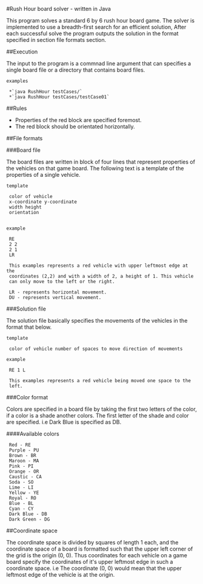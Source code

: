 #Rush Hour board solver - written in Java

This program solves a standard 6 by 6 rush hour board game. The solver is
implemented to use a breadth-first search for an efficient solution,
After each successful solve the program outputs the solution in the format
specified in section file formats section.


##Execution

The input to the program is a commnad line argument that can specifies a 
single board file or a directory that contains board files.

    examples
     
     *`java RushHour testCases/`
     *`java RushHour testCases/testCase01`


##Rules

* Properties of the red block are specified foremost.
* The red block should be orientated horizontally.

##File formats

###Board file

The board files are written in block of four lines that represent properties of the vehicles
on that game board. The following text is a template of the properties of a single vehicle.
     
    template
     
     color of vehicle
     x-coordinate y-coordinate
     width height
     orientation


    example

     RE
     2 2
     2 1
     LR

     This examples represents a red vehicle with upper leftmost edge at the
     coordinates (2,2) and with a width of 2, a height of 1. This vehicle
     can only move to the left or the right.

     LR - represents horizontal movement.
     DU - represents vertical movement.


###Solution file

The solution file basically specifies the movements of the vehicles in the
format that below.

    template
     
     color of vehicle number of spaces to move direction of movements

    example

     RE 1 L

     This examples represents a red vehicle being moved one space to the
     left.


###Color format

Colors are specified in a board file by taking the first two letters of the
color, if a color is a shade another colors. The first letter of the shade
and color are specified. i.e Dark Blue is specified as DB.

####Available colors

     Red - RE
     Purple - PU
     Brown - BR
     Maroon - MA
     Pink - PI
     Orange - OR
     Caustic - CA
     Soda - SO
     Lime - LI
     Yellow - YE
     Royal - RO
     Blue - BL
     Cyan - CY
     Dark Blue - DB
     Dark Green - DG


##Coordinate space
 
The coordinate space is divided by squares of length 1 each, and the coordinate
space of a board is formatted such that the upper left corner of the grid is the 
origin (0, 0). Thus coordinates for each vehicle on a game board specify the coordinates
of it's upper leftmost edge in such a coordinate space. i.e The coordinate (0, 0) would
mean that the upper leftmost edge of the vehicle is at the origin.

